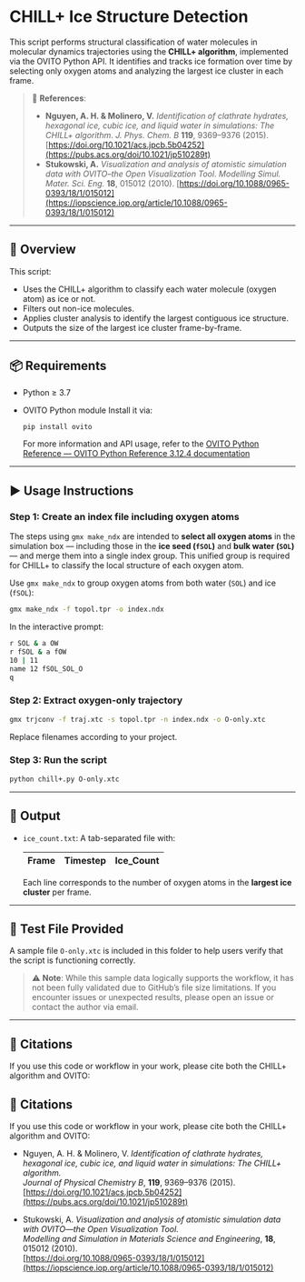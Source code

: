 # CHILL+ Ice Structure Detection

This script performs structural classification of water molecules in molecular dynamics trajectories using the **CHILL+ algorithm**, implemented via the OVITO Python API. It identifies and tracks ice formation over time by selecting only oxygen atoms and analyzing the largest ice cluster in each frame.

> 📄 **References**:
>
> - **Nguyen, A. H. & Molinero, V.** *Identification of clathrate hydrates, hexagonal ice, cubic ice, and liquid water in simulations: The CHILL+ algorithm*. *J. Phys. Chem. B* **119**, 9369–9376 (2015).[https://doi.org/10.1021/acs.jpcb.5b04252](https://pubs.acs.org/doi/10.1021/jp510289t)
> - **Stukowski, A.** *Visualization and analysis of atomistic simulation data with OVITO–the Open Visualization Tool*. *Modelling Simul. Mater. Sci. Eng.* **18**, 015012 (2010). [https://doi.org/10.1088/0965-0393/18/1/015012](https://iopscience.iop.org/article/10.1088/0965-0393/18/1/015012)

------

## 🧊 Overview

This script:

- Uses the CHILL+ algorithm to classify each water molecule (oxygen atom) as ice or not.
- Filters out non-ice molecules.
- Applies cluster analysis to identify the largest contiguous ice structure.
- Outputs the size of the largest ice cluster frame-by-frame.

------

## 📦 Requirements

- Python ≥ 3.7

- OVITO Python module
   Install it via:

  ```bash
  pip install ovito
  ```

  For more information and API usage, refer to the [OVITO Python Reference — OVITO Python Reference 3.12.4 documentation](https://www.ovito.org/manual/python/)

------

## ▶️ Usage Instructions

### Step 1: Create an index file including oxygen atoms

The steps using `gmx make_ndx` are intended to **select all oxygen atoms** in the simulation box — including those in the **ice seed (`fSOL`)** and **bulk water (`SOL`)** — and merge them into a single index group. This unified group is required for CHILL+ to classify the local structure of each oxygen atom.

Use `gmx make_ndx` to group oxygen atoms from both water (`SOL`) and ice (`fSOL`):

```bash
gmx make_ndx -f topol.tpr -o index.ndx
```

In the interactive prompt:

```bash
r SOL & a OW
r fSOL & a fOW
10 | 11
name 12 fSOL_SOL_O
q
```

### Step 2: Extract oxygen-only trajectory

```bash
gmx trjconv -f traj.xtc -s topol.tpr -n index.ndx -o O-only.xtc
```

Replace filenames according to your project.

### Step 3: Run the script

```bash
python chill+.py O-only.xtc
```

------

## 📁 Output

- `ice_count.txt`: A tab-separated file with:

  | Frame | Timestep | Ice_Count |
  | ----- | -------- | --------- |

  

  Each line corresponds to the number of oxygen atoms in the **largest ice cluster** per frame.

------

## 🧪 Test File Provided

A sample file `O-only.xtc` is included in this folder to help users verify that the script is functioning correctly.

> ⚠️ **Note**:
>  While this sample data logically supports the workflow, it has not been fully validated due to GitHub’s file size limitations.
>  If you encounter issues or unexpected results, please open an issue or contact the author via email.

------

## 📖 Citations

If you use this code or workflow in your work, please cite both the CHILL+ algorithm and OVITO:

## 📖 Citations

If you use this code or workflow in your work, please cite both the CHILL+ algorithm and OVITO:

- Nguyen, A. H. & Molinero, V. *Identification of clathrate hydrates, hexagonal ice, cubic ice, and liquid water in simulations: The CHILL+ algorithm.*  
  *Journal of Physical Chemistry B*, **119**, 9369–9376 (2015).  
  [https://doi.org/10.1021/acs.jpcb.5b04252](https://pubs.acs.org/doi/10.1021/jp510289t)

- Stukowski, A. *Visualization and analysis of atomistic simulation data with OVITO—the Open Visualization Tool.*  
  *Modelling and Simulation in Materials Science and Engineering*, **18**, 015012 (2010).  
  [https://doi.org/10.1088/0965-0393/18/1/015012](https://iopscience.iop.org/article/10.1088/0965-0393/18/1/015012)
